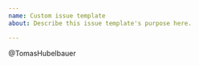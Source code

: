 ```yaml
---
name: Custom issue template
about: Describe this issue template's purpose here.

---
```


@TomasHubelbauer
<!-- Please keep this in so I get an email about your issue and continue typing on the next line -->
